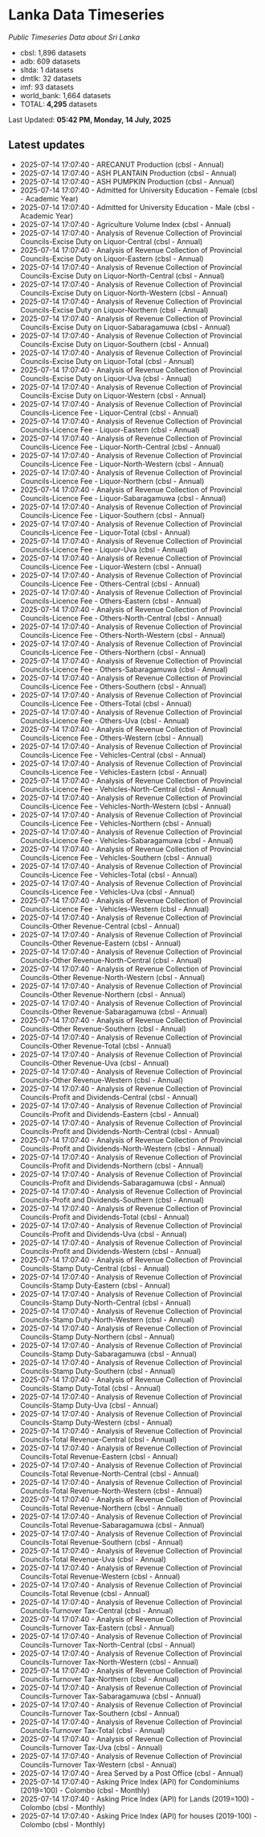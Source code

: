 # Lanka Data Timeseries
*Public Timeseries Data about Sri Lanka*

* cbsl: 1,896 datasets
* adb: 609 datasets
* sltda: 1 datasets
* dmtlk: 32 datasets
* imf: 93 datasets
* world_bank: 1,664 datasets
* TOTAL: **4,295** datasets

Last Updated: **05:42 PM, Monday, 14 July, 2025**

## Latest updates

* 2025-07-14 17:07:40 - ARECANUT Production (cbsl - Annual)
* 2025-07-14 17:07:40 - ASH PLANTAIN Production (cbsl - Annual)
* 2025-07-14 17:07:40 - ASH PUMPKIN Production (cbsl - Annual)
* 2025-07-14 17:07:40 - Admitted for University Education - Female (cbsl - Academic Year)
* 2025-07-14 17:07:40 - Admitted for University Education - Male (cbsl - Academic Year)
* 2025-07-14 17:07:40 - Agriculture Volume Index (cbsl - Annual)
* 2025-07-14 17:07:40 - Analysis of Revenue Collection of Provincial Councils-Excise Duty on Liquor-Central (cbsl - Annual)
* 2025-07-14 17:07:40 - Analysis of Revenue Collection of Provincial Councils-Excise Duty on Liquor-Eastern (cbsl - Annual)
* 2025-07-14 17:07:40 - Analysis of Revenue Collection of Provincial Councils-Excise Duty on Liquor-North-Central (cbsl - Annual)
* 2025-07-14 17:07:40 - Analysis of Revenue Collection of Provincial Councils-Excise Duty on Liquor-North-Western (cbsl - Annual)
* 2025-07-14 17:07:40 - Analysis of Revenue Collection of Provincial Councils-Excise Duty on Liquor-Northern (cbsl - Annual)
* 2025-07-14 17:07:40 - Analysis of Revenue Collection of Provincial Councils-Excise Duty on Liquor-Sabaragamuwa (cbsl - Annual)
* 2025-07-14 17:07:40 - Analysis of Revenue Collection of Provincial Councils-Excise Duty on Liquor-Southern (cbsl - Annual)
* 2025-07-14 17:07:40 - Analysis of Revenue Collection of Provincial Councils-Excise Duty on Liquor-Total (cbsl - Annual)
* 2025-07-14 17:07:40 - Analysis of Revenue Collection of Provincial Councils-Excise Duty on Liquor-Uva (cbsl - Annual)
* 2025-07-14 17:07:40 - Analysis of Revenue Collection of Provincial Councils-Excise Duty on Liquor-Western (cbsl - Annual)
* 2025-07-14 17:07:40 - Analysis of Revenue Collection of Provincial Councils-Licence Fee - Liquor-Central (cbsl - Annual)
* 2025-07-14 17:07:40 - Analysis of Revenue Collection of Provincial Councils-Licence Fee - Liquor-Eastern (cbsl - Annual)
* 2025-07-14 17:07:40 - Analysis of Revenue Collection of Provincial Councils-Licence Fee - Liquor-North-Central (cbsl - Annual)
* 2025-07-14 17:07:40 - Analysis of Revenue Collection of Provincial Councils-Licence Fee - Liquor-North-Western (cbsl - Annual)
* 2025-07-14 17:07:40 - Analysis of Revenue Collection of Provincial Councils-Licence Fee - Liquor-Northern (cbsl - Annual)
* 2025-07-14 17:07:40 - Analysis of Revenue Collection of Provincial Councils-Licence Fee - Liquor-Sabaragamuwa (cbsl - Annual)
* 2025-07-14 17:07:40 - Analysis of Revenue Collection of Provincial Councils-Licence Fee - Liquor-Southern (cbsl - Annual)
* 2025-07-14 17:07:40 - Analysis of Revenue Collection of Provincial Councils-Licence Fee - Liquor-Total (cbsl - Annual)
* 2025-07-14 17:07:40 - Analysis of Revenue Collection of Provincial Councils-Licence Fee - Liquor-Uva (cbsl - Annual)
* 2025-07-14 17:07:40 - Analysis of Revenue Collection of Provincial Councils-Licence Fee - Liquor-Western (cbsl - Annual)
* 2025-07-14 17:07:40 - Analysis of Revenue Collection of Provincial Councils-Licence Fee - Others-Central (cbsl - Annual)
* 2025-07-14 17:07:40 - Analysis of Revenue Collection of Provincial Councils-Licence Fee - Others-Eastern (cbsl - Annual)
* 2025-07-14 17:07:40 - Analysis of Revenue Collection of Provincial Councils-Licence Fee - Others-North-Central (cbsl - Annual)
* 2025-07-14 17:07:40 - Analysis of Revenue Collection of Provincial Councils-Licence Fee - Others-North-Western (cbsl - Annual)
* 2025-07-14 17:07:40 - Analysis of Revenue Collection of Provincial Councils-Licence Fee - Others-Northern (cbsl - Annual)
* 2025-07-14 17:07:40 - Analysis of Revenue Collection of Provincial Councils-Licence Fee - Others-Sabaragamuwa (cbsl - Annual)
* 2025-07-14 17:07:40 - Analysis of Revenue Collection of Provincial Councils-Licence Fee - Others-Southern (cbsl - Annual)
* 2025-07-14 17:07:40 - Analysis of Revenue Collection of Provincial Councils-Licence Fee - Others-Total (cbsl - Annual)
* 2025-07-14 17:07:40 - Analysis of Revenue Collection of Provincial Councils-Licence Fee - Others-Uva (cbsl - Annual)
* 2025-07-14 17:07:40 - Analysis of Revenue Collection of Provincial Councils-Licence Fee - Others-Western (cbsl - Annual)
* 2025-07-14 17:07:40 - Analysis of Revenue Collection of Provincial Councils-Licence Fee - Vehicles-Central (cbsl - Annual)
* 2025-07-14 17:07:40 - Analysis of Revenue Collection of Provincial Councils-Licence Fee - Vehicles-Eastern (cbsl - Annual)
* 2025-07-14 17:07:40 - Analysis of Revenue Collection of Provincial Councils-Licence Fee - Vehicles-North-Central (cbsl - Annual)
* 2025-07-14 17:07:40 - Analysis of Revenue Collection of Provincial Councils-Licence Fee - Vehicles-North-Western (cbsl - Annual)
* 2025-07-14 17:07:40 - Analysis of Revenue Collection of Provincial Councils-Licence Fee - Vehicles-Northern (cbsl - Annual)
* 2025-07-14 17:07:40 - Analysis of Revenue Collection of Provincial Councils-Licence Fee - Vehicles-Sabaragamuwa (cbsl - Annual)
* 2025-07-14 17:07:40 - Analysis of Revenue Collection of Provincial Councils-Licence Fee - Vehicles-Southern (cbsl - Annual)
* 2025-07-14 17:07:40 - Analysis of Revenue Collection of Provincial Councils-Licence Fee - Vehicles-Total (cbsl - Annual)
* 2025-07-14 17:07:40 - Analysis of Revenue Collection of Provincial Councils-Licence Fee - Vehicles-Uva (cbsl - Annual)
* 2025-07-14 17:07:40 - Analysis of Revenue Collection of Provincial Councils-Licence Fee - Vehicles-Western (cbsl - Annual)
* 2025-07-14 17:07:40 - Analysis of Revenue Collection of Provincial Councils-Other Revenue-Central (cbsl - Annual)
* 2025-07-14 17:07:40 - Analysis of Revenue Collection of Provincial Councils-Other Revenue-Eastern (cbsl - Annual)
* 2025-07-14 17:07:40 - Analysis of Revenue Collection of Provincial Councils-Other Revenue-North-Central (cbsl - Annual)
* 2025-07-14 17:07:40 - Analysis of Revenue Collection of Provincial Councils-Other Revenue-North-Western (cbsl - Annual)
* 2025-07-14 17:07:40 - Analysis of Revenue Collection of Provincial Councils-Other Revenue-Northern (cbsl - Annual)
* 2025-07-14 17:07:40 - Analysis of Revenue Collection of Provincial Councils-Other Revenue-Sabaragamuwa (cbsl - Annual)
* 2025-07-14 17:07:40 - Analysis of Revenue Collection of Provincial Councils-Other Revenue-Southern (cbsl - Annual)
* 2025-07-14 17:07:40 - Analysis of Revenue Collection of Provincial Councils-Other Revenue-Total (cbsl - Annual)
* 2025-07-14 17:07:40 - Analysis of Revenue Collection of Provincial Councils-Other Revenue-Uva (cbsl - Annual)
* 2025-07-14 17:07:40 - Analysis of Revenue Collection of Provincial Councils-Other Revenue-Western (cbsl - Annual)
* 2025-07-14 17:07:40 - Analysis of Revenue Collection of Provincial Councils-Profit and Dividends-Central (cbsl - Annual)
* 2025-07-14 17:07:40 - Analysis of Revenue Collection of Provincial Councils-Profit and Dividends-Eastern (cbsl - Annual)
* 2025-07-14 17:07:40 - Analysis of Revenue Collection of Provincial Councils-Profit and Dividends-North-Central (cbsl - Annual)
* 2025-07-14 17:07:40 - Analysis of Revenue Collection of Provincial Councils-Profit and Dividends-North-Western (cbsl - Annual)
* 2025-07-14 17:07:40 - Analysis of Revenue Collection of Provincial Councils-Profit and Dividends-Northern (cbsl - Annual)
* 2025-07-14 17:07:40 - Analysis of Revenue Collection of Provincial Councils-Profit and Dividends-Sabaragamuwa (cbsl - Annual)
* 2025-07-14 17:07:40 - Analysis of Revenue Collection of Provincial Councils-Profit and Dividends-Southern (cbsl - Annual)
* 2025-07-14 17:07:40 - Analysis of Revenue Collection of Provincial Councils-Profit and Dividends-Total (cbsl - Annual)
* 2025-07-14 17:07:40 - Analysis of Revenue Collection of Provincial Councils-Profit and Dividends-Uva (cbsl - Annual)
* 2025-07-14 17:07:40 - Analysis of Revenue Collection of Provincial Councils-Profit and Dividends-Western (cbsl - Annual)
* 2025-07-14 17:07:40 - Analysis of Revenue Collection of Provincial Councils-Stamp Duty-Central (cbsl - Annual)
* 2025-07-14 17:07:40 - Analysis of Revenue Collection of Provincial Councils-Stamp Duty-Eastern (cbsl - Annual)
* 2025-07-14 17:07:40 - Analysis of Revenue Collection of Provincial Councils-Stamp Duty-North-Central (cbsl - Annual)
* 2025-07-14 17:07:40 - Analysis of Revenue Collection of Provincial Councils-Stamp Duty-North-Western (cbsl - Annual)
* 2025-07-14 17:07:40 - Analysis of Revenue Collection of Provincial Councils-Stamp Duty-Northern (cbsl - Annual)
* 2025-07-14 17:07:40 - Analysis of Revenue Collection of Provincial Councils-Stamp Duty-Sabaragamuwa (cbsl - Annual)
* 2025-07-14 17:07:40 - Analysis of Revenue Collection of Provincial Councils-Stamp Duty-Southern (cbsl - Annual)
* 2025-07-14 17:07:40 - Analysis of Revenue Collection of Provincial Councils-Stamp Duty-Total (cbsl - Annual)
* 2025-07-14 17:07:40 - Analysis of Revenue Collection of Provincial Councils-Stamp Duty-Uva (cbsl - Annual)
* 2025-07-14 17:07:40 - Analysis of Revenue Collection of Provincial Councils-Stamp Duty-Western (cbsl - Annual)
* 2025-07-14 17:07:40 - Analysis of Revenue Collection of Provincial Councils-Total Revenue-Central (cbsl - Annual)
* 2025-07-14 17:07:40 - Analysis of Revenue Collection of Provincial Councils-Total Revenue-Eastern (cbsl - Annual)
* 2025-07-14 17:07:40 - Analysis of Revenue Collection of Provincial Councils-Total Revenue-North-Central (cbsl - Annual)
* 2025-07-14 17:07:40 - Analysis of Revenue Collection of Provincial Councils-Total Revenue-North-Western (cbsl - Annual)
* 2025-07-14 17:07:40 - Analysis of Revenue Collection of Provincial Councils-Total Revenue-Northern (cbsl - Annual)
* 2025-07-14 17:07:40 - Analysis of Revenue Collection of Provincial Councils-Total Revenue-Sabaragamuwa (cbsl - Annual)
* 2025-07-14 17:07:40 - Analysis of Revenue Collection of Provincial Councils-Total Revenue-Southern (cbsl - Annual)
* 2025-07-14 17:07:40 - Analysis of Revenue Collection of Provincial Councils-Total Revenue-Uva (cbsl - Annual)
* 2025-07-14 17:07:40 - Analysis of Revenue Collection of Provincial Councils-Total Revenue-Western (cbsl - Annual)
* 2025-07-14 17:07:40 - Analysis of Revenue Collection of Provincial Councils-Total Revenue (cbsl - Annual)
* 2025-07-14 17:07:40 - Analysis of Revenue Collection of Provincial Councils-Turnover Tax-Central (cbsl - Annual)
* 2025-07-14 17:07:40 - Analysis of Revenue Collection of Provincial Councils-Turnover Tax-Eastern (cbsl - Annual)
* 2025-07-14 17:07:40 - Analysis of Revenue Collection of Provincial Councils-Turnover Tax-North-Central (cbsl - Annual)
* 2025-07-14 17:07:40 - Analysis of Revenue Collection of Provincial Councils-Turnover Tax-North-Western (cbsl - Annual)
* 2025-07-14 17:07:40 - Analysis of Revenue Collection of Provincial Councils-Turnover Tax-Northern (cbsl - Annual)
* 2025-07-14 17:07:40 - Analysis of Revenue Collection of Provincial Councils-Turnover Tax-Sabaragamuwa (cbsl - Annual)
* 2025-07-14 17:07:40 - Analysis of Revenue Collection of Provincial Councils-Turnover Tax-Southern (cbsl - Annual)
* 2025-07-14 17:07:40 - Analysis of Revenue Collection of Provincial Councils-Turnover Tax-Total (cbsl - Annual)
* 2025-07-14 17:07:40 - Analysis of Revenue Collection of Provincial Councils-Turnover Tax-Uva (cbsl - Annual)
* 2025-07-14 17:07:40 - Analysis of Revenue Collection of Provincial Councils-Turnover Tax-Western (cbsl - Annual)
* 2025-07-14 17:07:40 - Area Served by a Post Office (cbsl - Annual)
* 2025-07-14 17:07:40 - Asking Price Index (API) for Condominiums (2019=100) - Colombo (cbsl - Monthly)
* 2025-07-14 17:07:40 - Asking Price Index (API) for Lands (2019=100) - Colombo (cbsl - Monthly)
* 2025-07-14 17:07:40 - Asking Price Index (API) for houses (2019-100) - Colombo (cbsl - Monthly)